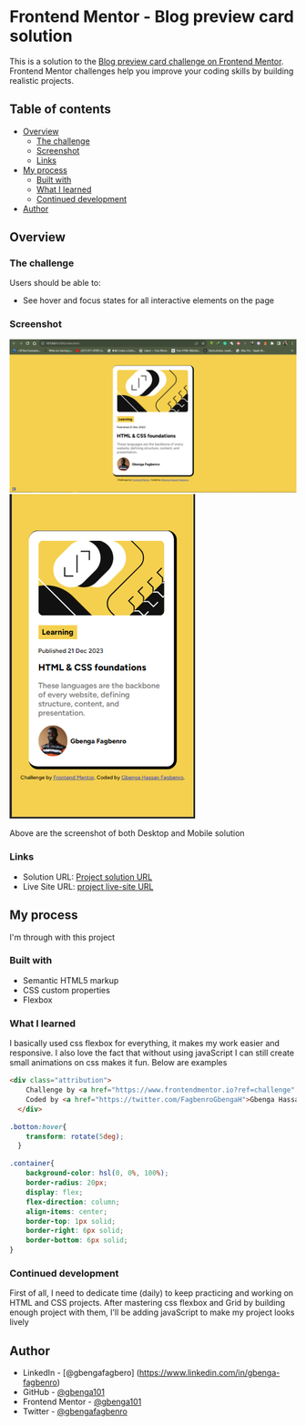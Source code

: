# Frontend Mentor - Blog preview card solution

This is a solution to the [Blog preview card challenge on Frontend Mentor](https://www.frontendmentor.io/challenges/blog-preview-card-ckPaj01IcS). Frontend Mentor challenges help you improve your coding skills by building realistic projects. 

## Table of contents

- [Overview](#overview)
  - [The challenge](#the-challenge)
  - [Screenshot](#screenshot)
  - [Links](#links)
- [My process](#my-process)
  - [Built with](#built-with)
  - [What I learned](#what-i-learned)
  - [Continued development](#continued-development)
- [Author](#author)

## Overview

### The challenge

Users should be able to:

- See hover and focus states for all interactive elements on the page

### Screenshot

![For Desktop](./design/screenshot1.PNG)
![For Mobile](./design/screenshot2.PNG)

Above are the screenshot of both Desktop and Mobile solution

### Links

- Solution URL: [Project solution URL](https://www.frontendmentor.io/solutions/blogpreview-card-solution-using-html-and-css-only-ua4ddpJtu5)
- Live Site URL: [project live-site URL](https://gbenga101.github.io/blog-card/)

## My process
I'm through with this project

### Built with

- Semantic HTML5 markup
- CSS custom properties
- Flexbox

### What I learned

I basically used css flexbox for everything, it makes my work easier and responsive. I also love the fact that without using javaScript I can still create small animations on css makes it fun. Below are examples


```html
<div class="attribution">
    Challenge by <a href="https://www.frontendmentor.io?ref=challenge" target="_blank">Frontend Mentor</a>. 
    Coded by <a href="https://twitter.com/FagbenroGbengaH">Gbenga Hassan Fagbenro</a>.
  </div>
```
```css
.botton:hover{
    transform: rotate(5deg);
  }
```
```css
.container{
    background-color: hsl(0, 0%, 100%);
    border-radius: 20px;
    display: flex;
    flex-direction: column;
    align-items: center;
    border-top: 1px solid;
    border-right: 6px solid;
    border-bottom: 6px solid;
}
```

### Continued development

First of all, I need to dedicate time (daily) to keep practicing and working on HTML and CSS projects. After mastering css flexbox and Grid by building enough project with them, I'll be adding javaScript to make my project looks lively

## Author

- LinkedIn - [@gbengafagbero] (https://www.linkedin.com/in/gbenga-fagbenro)
- GitHub - [@gbenga101](https://github.com/gbenga101)
- Frontend Mentor - [@gbenga101](https://www.frontendmentor.io/profile/gbenga101)
- Twitter - [@gbengafagbenro](https://www.twitter.com/FagbenroGbengaH)


